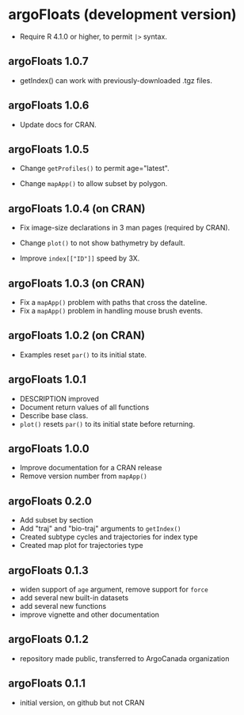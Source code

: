 # argoFloats (development version)

* Require R 4.1.0 or higher, to permit `|>` syntax.

## argoFloats 1.0.7

* getIndex() can work with previously-downloaded .tgz files.

## argoFloats 1.0.6

* Update docs for CRAN.

## argoFloats 1.0.5

* Change `getProfiles()` to permit age="latest".

* Change `mapApp()` to allow subset by polygon. 

## argoFloats 1.0.4 (on CRAN)

* Fix image-size declarations in 3 man pages (required by CRAN).

* Change `plot()` to not show bathymetry by default.

* Improve `index[["ID"]]` speed by 3X.

## argoFloats 1.0.3 (on CRAN)

* Fix a `mapApp()` problem with paths that cross the dateline.
* Fix a `mapApp()` problem in handling mouse brush events.

## argoFloats 1.0.2 (on CRAN)

* Examples reset `par()` to its initial state.

## argoFloats 1.0.1

* DESCRIPTION improved
* Document return values of all functions
* Describe base class.
* `plot()` resets `par()` to its initial state before returning.

## argoFloats 1.0.0

* Improve documentation for a CRAN release
* Remove version number from `mapApp()`

## argoFloats 0.2.0

* Add subset by section
* Add "traj" and "bio-traj" arguments to `getIndex()`
* Created subtype cycles and trajectories for index type
* Created map plot for trajectories type

## argoFloats 0.1.3

* widen support of `age` argument, remove support for `force`
* add several new built-in datasets
* add several new functions
* improve vignette and other documentation

## argoFloats 0.1.2

* repository made public, transferred to ArgoCanada organization

## argoFloats 0.1.1

* initial version, on github but not CRAN

